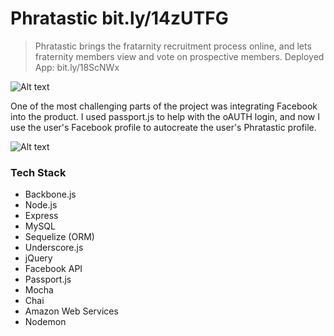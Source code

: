 Phratastic bit.ly/14zUTFG
==========

> Phratastic brings the fratarnity recruitment process online, and lets fraternity members view and vote on prospective members.
Deployed App: bit.ly/18ScNWx

![Alt text](http://i.imgur.com/ix1Sqyf.png)

One of the most challenging parts of the project was integrating Facebook into the product. I used passport.js to help with the oAUTH login, and now I use the user's Facebook profile to autocreate the user's Phratastic profile.

![Alt text](http://i.imgur.com/m6GuPXF.png)

### Tech Stack

- Backbone.js
- Node.js
- Express
- MySQL
- Sequelize (ORM)
- Underscore.js
- jQuery
- Facebook API
- Passport.js
- Mocha
- Chai
- Amazon Web Services
- Nodemon



